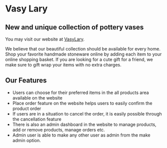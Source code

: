 
# Vasy Lary 
## New and unique collection of pottery vases

You may visit our website at [VasyLary](https://vasylary-73f5c.web.app/).

We believe that our beautiful collection should be available for every home. Shop your favorite handmade stoneware online by adding each item to your online shopping basket. If you are looking for a cute gift for a friend, we make sure to gift wrap your items with no extra charges.

## Our Features

- Users can choose for their preferred items in the all products area available on the website
- Place order feature on the website helps users to easily confirm the product order
- If users are in a situation to cancel the order, it is easily possible through the cancellation feature
- There is also an admin dashboard in the website to manage products, add or remove products, manage orders etc.
- Admin user is able to make any other user as admin from the make admin option.